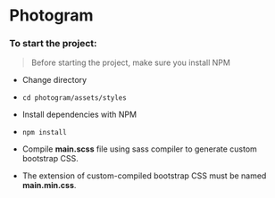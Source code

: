 # Photogram

### To start the project:


> Before starting the project, make sure you install NPM

- Change directory

- `cd photogram/assets/styles`

- Install dependencies with NPM

- `npm install`

- Compile **main.scss** file using sass compiler to generate custom bootstrap CSS. 

- The extension of custom-compiled bootstrap CSS must be named **main.min.css**.
